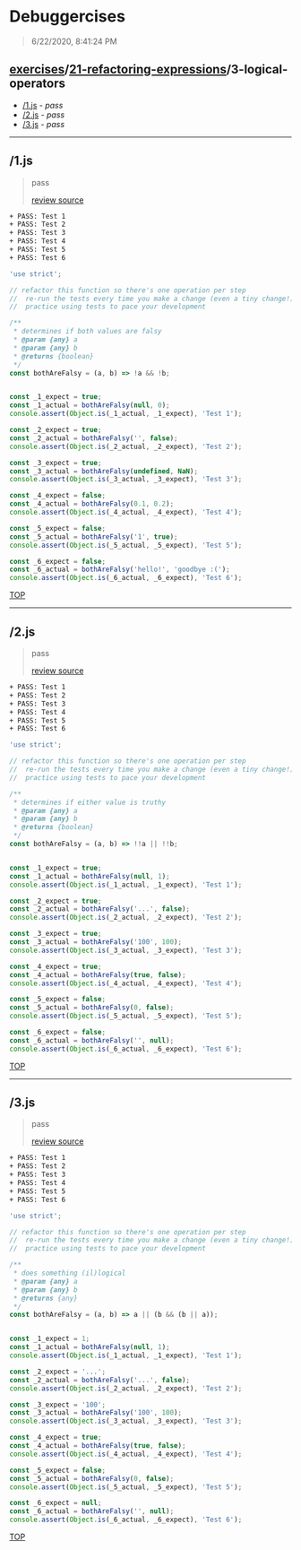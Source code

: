 # Debuggercises 

> 6/22/2020, 8:41:24 PM 

## [exercises](../../README.md)/[21-refactoring-expressions](../README.md)/3-logical-operators 

- [/1.js](#1js) - _pass_ 
- [/2.js](#2js) - _pass_ 
- [/3.js](#3js) - _pass_ 
---

## /1.js 

> pass 
>
> [review source](../../../exercises/21-refactoring-expressions/3-logical-operators/1.js)

```txt
+ PASS: Test 1
+ PASS: Test 2
+ PASS: Test 3
+ PASS: Test 4
+ PASS: Test 5
+ PASS: Test 6
```

```js
'use strict';

// refactor this function so there's one operation per step
//  re-run the tests every time you make a change (even a tiny change!)
//  practice using tests to pace your development

/**
 * determines if both values are falsy
 * @param {any} a
 * @param {any} b
 * @returns {boolean}
 */
const bothAreFalsy = (a, b) => !a && !b;


const _1_expect = true;
const _1_actual = bothAreFalsy(null, 0);
console.assert(Object.is(_1_actual, _1_expect), 'Test 1');

const _2_expect = true;
const _2_actual = bothAreFalsy('', false);
console.assert(Object.is(_2_actual, _2_expect), 'Test 2');

const _3_expect = true;
const _3_actual = bothAreFalsy(undefined, NaN);
console.assert(Object.is(_3_actual, _3_expect), 'Test 3');

const _4_expect = false;
const _4_actual = bothAreFalsy(0.1, 0.2);
console.assert(Object.is(_4_actual, _4_expect), 'Test 4');

const _5_expect = false;
const _5_actual = bothAreFalsy('1', true);
console.assert(Object.is(_5_actual, _5_expect), 'Test 5');

const _6_expect = false;
const _6_actual = bothAreFalsy('hello!', 'goodbye :(');
console.assert(Object.is(_6_actual, _6_expect), 'Test 6');

```

[TOP](#debuggercises)

---

## /2.js 

> pass 
>
> [review source](../../../exercises/21-refactoring-expressions/3-logical-operators/2.js)

```txt
+ PASS: Test 1
+ PASS: Test 2
+ PASS: Test 3
+ PASS: Test 4
+ PASS: Test 5
+ PASS: Test 6
```

```js
'use strict';

// refactor this function so there's one operation per step
//  re-run the tests every time you make a change (even a tiny change!)
//  practice using tests to pace your development

/**
 * determines if either value is truthy
 * @param {any} a
 * @param {any} b
 * @returns {boolean}
 */
const bothAreFalsy = (a, b) => !!a || !!b;


const _1_expect = true;
const _1_actual = bothAreFalsy(null, 1);
console.assert(Object.is(_1_actual, _1_expect), 'Test 1');

const _2_expect = true;
const _2_actual = bothAreFalsy('...', false);
console.assert(Object.is(_2_actual, _2_expect), 'Test 2');

const _3_expect = true;
const _3_actual = bothAreFalsy('100', 100);
console.assert(Object.is(_3_actual, _3_expect), 'Test 3');

const _4_expect = true;
const _4_actual = bothAreFalsy(true, false);
console.assert(Object.is(_4_actual, _4_expect), 'Test 4');

const _5_expect = false;
const _5_actual = bothAreFalsy(0, false);
console.assert(Object.is(_5_actual, _5_expect), 'Test 5');

const _6_expect = false;
const _6_actual = bothAreFalsy('', null);
console.assert(Object.is(_6_actual, _6_expect), 'Test 6');

```

[TOP](#debuggercises)

---

## /3.js 

> pass 
>
> [review source](../../../exercises/21-refactoring-expressions/3-logical-operators/3.js)

```txt
+ PASS: Test 1
+ PASS: Test 2
+ PASS: Test 3
+ PASS: Test 4
+ PASS: Test 5
+ PASS: Test 6
```

```js
'use strict';

// refactor this function so there's one operation per step
//  re-run the tests every time you make a change (even a tiny change!)
//  practice using tests to pace your development

/**
 * does something (il)logical
 * @param {any} a
 * @param {any} b
 * @returns {any}
 */
const bothAreFalsy = (a, b) => a || (b && (b || a));


const _1_expect = 1;
const _1_actual = bothAreFalsy(null, 1);
console.assert(Object.is(_1_actual, _1_expect), 'Test 1');

const _2_expect = '...';
const _2_actual = bothAreFalsy('...', false);
console.assert(Object.is(_2_actual, _2_expect), 'Test 2');

const _3_expect = '100';
const _3_actual = bothAreFalsy('100', 100);
console.assert(Object.is(_3_actual, _3_expect), 'Test 3');

const _4_expect = true;
const _4_actual = bothAreFalsy(true, false);
console.assert(Object.is(_4_actual, _4_expect), 'Test 4');

const _5_expect = false;
const _5_actual = bothAreFalsy(0, false);
console.assert(Object.is(_5_actual, _5_expect), 'Test 5');

const _6_expect = null;
const _6_actual = bothAreFalsy('', null);
console.assert(Object.is(_6_actual, _6_expect), 'Test 6');

```

[TOP](#debuggercises)

